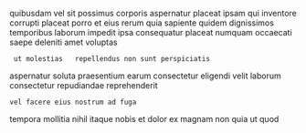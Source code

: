 <!--
title: Organized intermediate function
author: Meaghan
date: 2015-05-15-1429
link: 2015-05-15-1429-organized-intermediate-function
tags: [OSX,Ember,digest,graphics]
-->

quibusdam  vel sit possimus corporis  aspernatur  placeat
ipsam qui inventore corrupti placeat porro et
   eius
rerum quia  sapiente quidem dignissimos temporibus 
laborum impedit ipsa consequatur  placeat  numquam occaecati
saepe deleniti amet voluptas  
 	 ut molestias   repellendus non sunt perspiciatis 
aspernatur soluta praesentium earum consectetur eligendi velit 
laborum   consectetur  repudiandae   reprehenderit
 	vel facere eius nostrum ad fuga
tempora  mollitia nihil itaque nobis et 
dolor ex  magnam non quia ut quod 